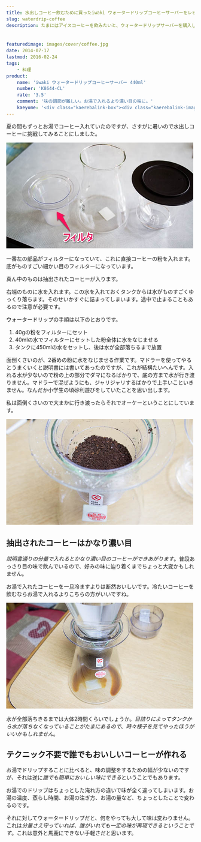 ```yaml
---
title: 水出しコーヒー飲むために買ったiwaki ウォータードリップコーヒーサーバーをレビュー
slug: waterdrip-coffee
description: たまにはアイスコーヒーを飲みたいと、ウォータードリップサーバーを購入しました。お湯で入れたコーヒーを冷まして飲むより断然おいしいです。水をセットするだけなので、入れ方で味が左右されにくいのがメリットかもしれません。


featuredimage: images/cover/coffee.jpg
date: 2014-07-17
lastmod: 2016-02-24
tags: 
    - 料理
product:
    name: 'iwaki ウォータードリップコーヒーサーバー 440ml'
    number: 'K8644-CL'
    rate: '3.5'
    comment: '味の調節が難しい。お湯で入れるより濃い目の味に。'
    kaeyome: '<div class="kaerebalink-box"><div class="kaerebalink-image"><a href="http://www.amazon.co.jp/exec/obidos/ASIN/B001823VPU/illusionspace-22/ref=nosim/" rel="nofollow" target="_blank"><img src="http://ecx.images-amazon.com/images/I/3177ha7kObL._SL160_.jpg" style="border: none;" /></a></div><div class="kaerebalink-info"><div class="kaerebalink-name"><a href="http://www.amazon.co.jp/exec/obidos/ASIN/B001823VPU/illusionspace-22/ref=nosim/" rel="nofollow" target="_blank">iwaki ウォータードリップコーヒーサーバー 440ml K8644-CL</a><div class="kaerebalink-powered-date">posted with <a href="http://kaereba.com" rel="nofollow" target="_blank">カエレバ</a></div></div><div class="kaerebalink-detail"> iwaki     </div><div class="kaerebalink-link1"><div class="shoplinkamazon"><a href="http://www.amazon.co.jp/gp/search?keywords=%83E%83H%81%5B%83%5E%81%5B%83h%83%8A%83b%83v%83R%81%5B%83q%81%5B%83T%81%5B%83o%81%5B%20%81%40K8644-CL&__mk_ja_JP=%83J%83%5E%83J%83i&tag=illusionspace-22" rel="nofollow" target="_blank" title="アマゾン" >Amazonで購入</a></div><div class="shoplinkrakuten"><a href="http://hb.afl.rakuten.co.jp/hgc/0e95387f.f2aef20d.0e953880.25e412bd/?pc=http%3A%2F%2Fsearch.rakuten.co.jp%2Fsearch%2Fmall%2F%25E3%2582%25A6%25E3%2582%25A9%25E3%2583%25BC%25E3%2582%25BF%25E3%2583%25BC%25E3%2583%2589%25E3%2583%25AA%25E3%2583%2583%25E3%2583%2597%25E3%2582%25B3%25E3%2583%25BC%25E3%2583%2592%25E3%2583%25BC%25E3%2582%25B5%25E3%2583%25BC%25E3%2583%2590%25E3%2583%25BC%2520%25E3%2580%2580K8644-CL%2F-%2Ff.1-p.1-s.1-sf.0-st.A-v.2%3Fx%3D0%26scid%3Daf_ich_link_urltxt%26m%3Dhttp%3A%2F%2Fm.rakuten.co.jp%2F" rel="nofollow" target="_blank" title="楽天市場" >楽天市場で購入</a></div></div></div><div class="booklink-footer" style="clear: left"></div></div>'
---
```


夏の間もずっとお湯でコーヒー入れていたのですが、さすがに暑いので水出しコーヒーに挑戦してみることにしました。

![ウォータードリップコーヒーサーバー　フィルタ](P7162370.jpg)

一番左の部品がフィルターになっていて、これに直接コーヒーの粉を入れます。底がものすごい細かい目のフィルターになっています。

真ん中のものは抽出されたコーヒーが入ります。

右端のものに水を入れます。この水を入れておくタンクからは水がものすごくゆっくり落ちます。そのせいかすぐに詰まってしまいます。途中で止まることもあるので注意が必要です。

ウォータードリップの手順は以下のとおりです。

<ol>
<li>40gの粉をフィルターにセット</li>
<li>40mlの水でフィルターにセットした粉全体に水をなじませる</li>
<li>タンクに450mlの水をセットし、後は水が全部落ちるまで放置</li>
</ol>
面倒くさいのが、2番めの粉に水をなじませる作業です。マドラーを使ってやるとうまくいくと説明書には書いてあったのですが、これが結構たいへんです。入れる水が少ないので粉の上の部分でダマになるばかりで、底の方まで水が行き渡りません。マドラーで混ぜようにも、ジャリジャリするばかりで上手いこといきません。なんだか小学生の頃砂利遊びをしていたことを思い出します。

私は面倒くさいので大まかに行き渡ったらそれでオーケーということにしています。

![挽いた豆をフィルタに移す](P7162374.jpg)


## 抽出されたコーヒーはかなり濃い目


<em>説明書通りの分量で入れるとかなり濃い目のコーヒーができあがります</em>。普段あっさり目の味で飲んでいるので、好みの味に辿り着くまでちょっと大変かもしれません。

お湯で入れたコーヒーを一旦冷ますよりは断然おいしいです。冷たいコーヒーを飲むならお湯で入れるよりこちらの方がいいですね。

![ウォータードリップ](P7162375.jpg)

水が全部落ちきるまでは大体2時間くらいでしょうか。<em>目詰りによってタンクから水が落ちなくなっていることがたまにあるので、時々様子を見てやったほうがいいかもしれません</em>。


## テクニック不要で誰でもおいしいコーヒーが作れる


お湯でドリップすることに比べると、味の調整をするための幅が少ないのですが、それは逆に<em>誰でも簡単においしい味にできる</em>ということでもあります。

お湯でのドリップはちょっとした淹れ方の違いで味が全く違ってしまいます。お湯の温度、蒸らし時間、お湯の注ぎ方、お湯の量など、ちょっとしたことで変わるのです。

それに対してウォータードリップだと、何をやっても大して味は変わりません。これは<em>分量さえ守っていれば、誰がいれても一定の味が再現できるということです</em>。これは意外と馬鹿にできない手軽さだと思います。


  